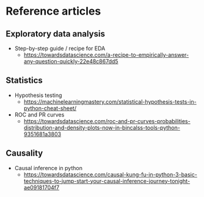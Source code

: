 # Reference articles

## Exploratory data analysis

- Step-by-step guide / recipe for EDA
  - <https://towardsdatascience.com/a-recipe-to-empirically-answer-any-question-quickly-22e48c867dd5>

## Statistics

- Hypothesis testing
  - <https://machinelearningmastery.com/statistical-hypothesis-tests-in-python-cheat-sheet/>
- ROC and PR curves
  - <https://towardsdatascience.com/roc-and-pr-curves-probabilities-distribution-and-density-plots-now-in-bincalss-tools-python-9351681a3803>

## Causality

- Causal inference in python
  - <https://towardsdatascience.com/causal-kung-fu-in-python-3-basic-techniques-to-jump-start-your-causal-inference-journey-tonight-ae09181704f7>